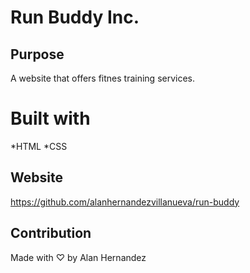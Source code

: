 # Run Buddy  Inc.

## Purpose 
A website that offers fitnes training services.

# Built with 
*HTML 
*CSS

## Website

https://github.com/alanhernandezvillanueva/run-buddy

## Contribution 
Made with ♡ by Alan Hernandez 
